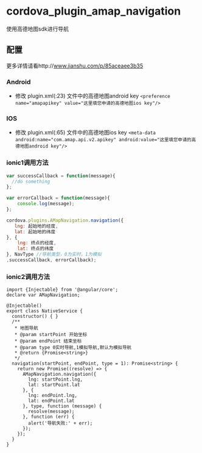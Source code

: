 # cordova_plugin_amap_navigation

使用高德地图sdk进行导航
## 配置
更多详情请看http://www.jianshu.com/p/85aceaee3b35
### Android

*  修改 plugin.xml(:23) 文件中的高德地图android key
 `<preference name="amapapikey" value="这里填您申请的高德地图ios key"/>`

### IOS

*  修改 plugin.xml(:65) 文件中的高德地图ios key
 `<meta-data android:name="com.amap.api.v2.apikey" android:value="这里填您申请的高德地图android key"/>`

### ionic1调用方法

```js
var successCallback = function(message){
  //do something
};

var errorCallback = function(message){
    console.log(message);
};

cordova.plugins.AMapNavigation.navigation({
   lng: 起始地的经度,
   lat: 起始地的纬度
}, {
    lng: 终点的经度,
    lat: 终点的纬度
}, NavType //导航类型，0为实时，1为模拟
,successCallback, errorCallback);

```

### ionic2调用方法

```
import {Injectable} from '@angular/core';
declare var AMapNavigation;

@Injectable()
export class NativeService {
  constructor() { }
  /**
   * 地图导航
   * @param startPoint 开始坐标
   * @param endPoint 结束坐标
   * @param type 0实时导航,1模拟导航,默认为模拟导航
   * @return {Promise<string>}
   */
  navigation(startPoint, endPoint, type = 1): Promise<string> {
    return new Promise((resolve) => {
      AMapNavigation.navigation({
        lng: startPoint.lng,
        lat: startPoint.lat
      }, {
        lng: endPoint.lng,
        lat: endPoint.lat
      }, type, function (message) {
        resolve(message);
      }, function (err) {
        alert('导航失败:' + err);
      });
    });
  }
}

```